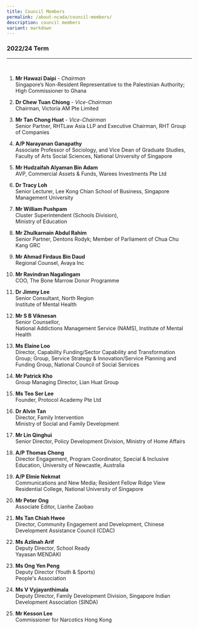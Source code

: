 ```yaml
---
title: Council Members
permalink: /about-ncada/council-members/
description: council members
variant: markdown
---
```

### 2022/24 Term
_________________________________
<br>

1. **Mr Hawazi Daipi** - *Chairman*
<br> Singapore’s Non-Resident
Representative to the
Palestinian Authority; High
Commissioner to Ghana

2. **Dr Chew Tuan Chiong** - *Vice-Chairman*
<br> Chairman, Victoria AM Pte Limited

3. **Mr Tan Chong Huat** - *Vice-Chairman*
<br> Senior Partner, RHTLaw Asia LLP and Executive Chairman, RHT Group of Companies

3. **A/P Narayanan Ganapathy** 
<br> Associate Professor of Sociology, and Vice Dean of Graduate Studies, Faculty of Arts Social Sciences, National University of Singapore

4. **Mr Hudzaifah Alyaman Bin Adam**
<br> AVP, Commercial Assets &amp; Funds, Warees Investments Pte Ltd

5. **Dr Tracy Loh**
<br> Senior Lecturer, Lee Kong Chian School of Business, Singapore Management University

6. **Mr William Pushpam**
<br> Cluster Superintendent (Schools Division),
<br>Ministry of Education

7. **Mr Zhulkarnain Abdul Rahim**
<br> Senior Partner, Dentons Rodyk;
Member of Parliament of Chua Chu Kang GRC

8. **Mr Ahmad Firdaus Bin Daud**
<br> Regional Counsel, Avaya Inc

9. **Mr Ravindran Nagalingam**
<br> COO, The Bone Marrow Donor Programme

10. **Dr Jimmy Lee**
<br>Senior Consultant, North Region
<br> Institute of Mental Health

11. **Mr S B Viknesan**
<br> Senior Counsellor,
<br> National Addictions
Management Service
(NAMS), Institute of
Mental Health

12. **Ms Elaine Loo**
<br> Director, Capability Funding/Sector Capability and Transformation Group; Group, Service Strategy &amp; Innovation/Service Planning and Funding Group, National Council of Social Services

13. **Mr Patrick Kho**
<br> Group Managing Director, Lian Huat Group

14. **Ms Teo Ser Lee**
<br> Founder, Protocol Academy Pte Ltd

15. **Dr Alvin Tan**
<br>  Director, Family Intervention
<br> Ministry of Social and Family Development

16. **Mr Lin Qinghui**  <br> Senior Director, Policy Development Division,
Ministry of Home Affairs 

17. **A/P Thomas Chong**
<br> Director Engagement, Program Coordinator, Special &amp; Inclusive Education, University of Newcastle, Australia

18. **A/P Elmie Nekmat**
<br> Communications and New Media; Resident Fellow Ridge View Residential College, National University of Singapore

19. **Mr Peter Ong**
<br> Associate Editor,
Lianhe Zaobao

17. **Ms Tan Chiah Hwee**
<br>Director, Community Engagement and Development, Chinese Development Assistance Council (CDAC)

18. **Ms Azlinah Arif**
<br> Deputy Director, School Ready
<br>Yayasan MENDAKI

19. **Ms Ong Yen Peng**
<br> Deputy Director (Youth &amp; Sports)
<br> People's Association

20. **Ms V Vyjayanthimala**
<br> Deputy Director, Family Development Division, Singapore Indian Development
Association (SINDA)

21. **Mr Kesson Lee**
<br> Commissioner for Narcotics
 Hong Kong